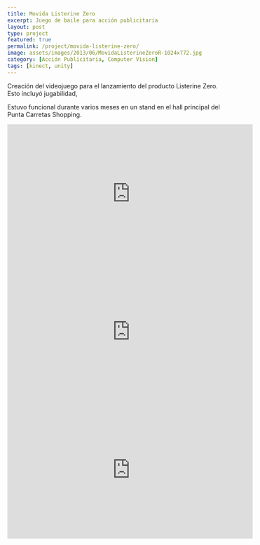 ```yaml
---
title: Movida Listerine Zero
excerpt: Juego de baile para acción publicitaria
layout: post
type: project
featured: true
permalink: /project/movida-listerine-zero/
image: assets/images/2013/06/MovidaListerineZeroR-1024x772.jpg
category: [Acción Publicitaria, Computer Vision]
tags: [kinect, unity]
---
```


Creación del videojuego para el lanzamiento del producto Listerine Zero. Esto incluyó jugabilidad, 

Estuvo funcional durante varios meses en un stand en el hall principal del Punta Carretas Shopping.

<iframe width="560" height="315" src="https://www.youtube.com/embed/a-XuDzwjvLU" frameborder="0" allow="accelerometer; autoplay; encrypted-media; gyroscope; picture-in-picture" allowfullscreen></iframe>

<iframe width="560" height="315" src="https://www.youtube.com/embed/glvT5gq4BBU" frameborder="0" allow="accelerometer; autoplay; encrypted-media; gyroscope; picture-in-picture" allowfullscreen></iframe>

<iframe width="560" height="315" src="https://www.youtube.com/embed/p5MFK98_IP0" frameborder="0" allow="accelerometer; autoplay; encrypted-media; gyroscope; picture-in-picture" allowfullscreen></iframe>